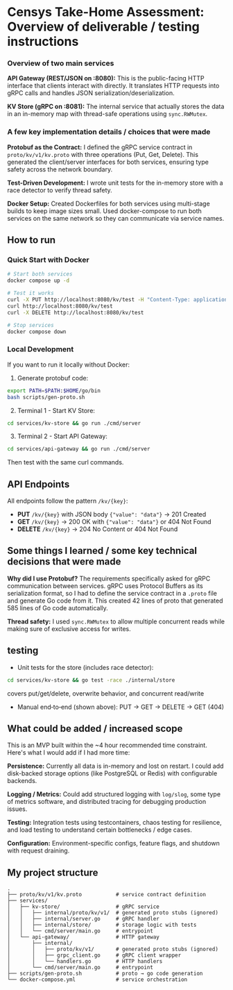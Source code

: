 # Censys Take-Home Assessment: Overview of deliverable / testing instructions

### Overview of two main services

**API Gateway (REST/JSON on :8080):** This is the public-facing HTTP interface that clients interact with directly. It translates HTTP requests into gRPC calls and handles JSON serialization/deserialization.

**KV Store (gRPC on :8081):** The internal service that actually stores the data in an in-memory map with thread-safe operations using `sync.RWMutex`.

### A few key implementation details / choices that were made

**Protobuf as the Contract:** I defined the gRPC service contract in `proto/kv/v1/kv.proto` with three operations (Put, Get, Delete). This generated the client/server interfaces for both services, ensuring type safety across the network boundary.

**Test-Driven Development:** I wrote unit tests for the in-memory store with a race detector to verify thread safety. 

**Docker Setup:** Created Dockerfiles for both services using multi-stage builds to keep image sizes small. Used docker-compose to run both services on the same network so they can communicate via service names.

## How to run 

### Quick Start with Docker

```bash
# Start both services
docker compose up -d

# Test it works
curl -X PUT http://localhost:8080/kv/test -H "Content-Type: application/json" -d '{"value": "hello"}'
curl http://localhost:8080/kv/test
curl -X DELETE http://localhost:8080/kv/test

# Stop services
docker compose down
```

### Local Development

If you want to run it locally without Docker:

1. Generate protobuf code:
```bash
export PATH=$PATH:$HOME/go/bin
bash scripts/gen-proto.sh
```

2. Terminal 1 - Start KV Store:
```bash
cd services/kv-store && go run ./cmd/server
```

3. Terminal 2 - Start API Gateway:
```bash
cd services/api-gateway && go run ./cmd/server
```

Then test with the same curl commands.

## API Endpoints

All endpoints follow the pattern `/kv/{key}`:

- **PUT** `/kv/{key}` with JSON body `{"value": "data"}` → 201 Created
- **GET** `/kv/{key}` → 200 OK with `{"value": "data"}` or 404 Not Found
- **DELETE** `/kv/{key}` → 204 No Content or 404 Not Found

## Some things I learned / some key technical decisions that were made

**Why did I use Protobuf?** The requirements specifically asked for gRPC communication between services. gRPC uses Protocol Buffers as its serialization format, so I had to define the service contract in a `.proto` file and generate Go code from it. This created 42 lines of proto that generated 585 lines of Go code automatically.

**Thread safety:** I used `sync.RWMutex` to allow multiple concurrent reads while making sure of exclusive access for writes.

## testing
- Unit tests for the store (includes race detector):
```bash
cd services/kv-store && go test -race ./internal/store
```
  covers put/get/delete, overwrite behavior, and concurrent read/write
- Manual end‑to‑end (shown above): PUT → GET → DELETE → GET (404)

## What could be added / increased scope

This is an MVP built within the ~4 hour recommended time constraint. Here's what I would add if I had more time:

**Persistence:** Currently all data is in-memory and lost on restart. I could add disk-backed storage options (like PostgreSQL or Redis) with configurable backends.

**Logging / Metrics:** Could add structured logging with `log/slog`, some type of metrics software, and distributed tracing for debugging production issues.

**Testing:** Integration tests using testcontainers, chaos testing for resilience, and load testing to understand certain bottlenecks / edge cases.

**Configuration:** Environment-specific configs, feature flags, and shutdown with request draining.

## My project structure

```
.
├── proto/kv/v1/kv.proto           # service contract definition
├── services/
│   ├── kv-store/                  # gRPC service
│   │   ├── internal/proto/kv/v1/  # generated proto stubs (ignored)
│   │   ├── internal/server.go     # gRPC handler
│   │   ├── internal/store/        # storage logic with tests
│   │   └── cmd/server/main.go     # entrypoint
│   └── api-gateway/               # HTTP gateway
│       ├── internal/
│       │   ├── proto/kv/v1/       # generated proto stubs (ignored)
│       │   ├── grpc_client.go     # gRPC client wrapper
│       │   └── handlers.go        # HTTP handlers
│       └── cmd/server/main.go     # entrypoint
├── scripts/gen-proto.sh           # proto → go code generation
└── docker-compose.yml             # service orchestration
```
